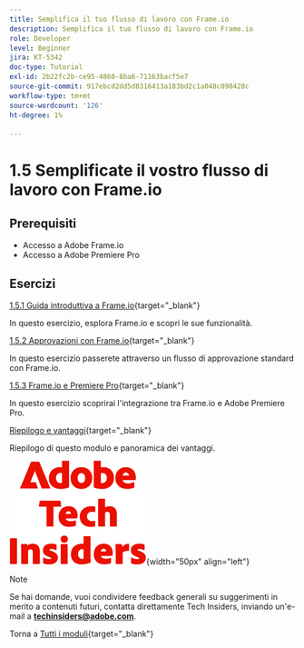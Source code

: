 ```yaml
---
title: Semplifica il tuo flusso di lavoro con Frame.io
description: Semplifica il tuo flusso di lavoro con Frame.io
role: Developer
level: Beginner
jira: KT-5342
doc-type: Tutorial
exl-id: 2b22fc2b-ce95-4860-8ba6-71163bacf5e7
source-git-commit: 917ebcd2dd5d8316413a183bd2c1a048c090428c
workflow-type: tm+mt
source-wordcount: '126'
ht-degree: 1%

---
```


# 1.5 Semplificate il vostro flusso di lavoro con Frame.io


## Prerequisiti

- Accesso a Adobe Frame.io
- Accesso a Adobe Premiere Pro

## Esercizi

[1.5.1 Guida introduttiva a Frame.io](./ex1.md){target="_blank"}

In questo esercizio, esplora Frame.io e scopri le sue funzionalità.

[1.5.2 Approvazioni con Frame.io](./ex2.md){target="_blank"}

In questo esercizio passerete attraverso un flusso di approvazione standard con Frame.io.

[1.5.3 Frame.io e Premiere Pro](./ex3.md){target="_blank"}

In questo esercizio scoprirai l&#39;integrazione tra Frame.io e Adobe Premiere Pro.

[Riepilogo e vantaggi](./summary.md){target="_blank"}

Riepilogo di questo modulo e panoramica dei vantaggi.

![Informazioni tecniche](./../../../assets/images/techinsiders.png){width="50px" align="left"}

>[!NOTE]
>
>Se hai domande, vuoi condividere feedback generali su suggerimenti in merito a contenuti futuri, contatta direttamente Tech Insiders, inviando un&#39;e-mail a **techinsiders@adobe.com**.

Torna a [Tutti i moduli](../../../overview.md){target="_blank"}
